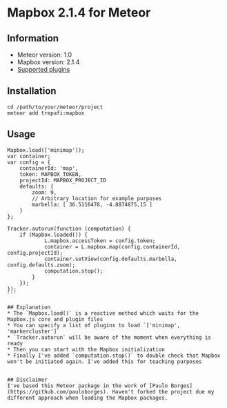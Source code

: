 # Mapbox 2.1.4 for Meteor 

## Information
* Meteor version: 1.0
* Mapbox version: 2.1.4
* [Supported plugins](https://www.mapbox.com/mapbox.js/plugins/)

## Installation
````
cd /path/to/your/meteor/project
meteor add trepafi:mapbox
````

## Usage
````
Mapbox.load(['minimap']);
var container;
var config = {
	containerId: 'map',
	token: MAPBOX_TOKEN,
	projectId: MAPBOX_PROJECT_ID
	defaults: {
		zoom: 9,
		// Arbitrary location for example purposes
		marbella: [ 36.5116478, -4.8874875,15 ]
	}
};

Tracker.autorun(function (computation) {
	if (Mapbox.loaded()) {
			L.mapbox.accessToken = config.token;
			container = L.mapbox.map(config.containerId, config.projectId);
			container.setView(config.defaults.marbella, config.defaults.zoom);
			computation.stop();
		}
	});
});
```

## Explanation
* The `Mapbox.load()` is a reactive method which waits for the Mapbox.js core and plugin files
* You can specify a list of plugins to load `['minimap', 'markercluster']`
* `Tracker.autorun` will be aware of the moment when everything is ready
* Then you can start with the Mapbox initialization
* Finally I've added `computation.stop()` to double check that Mapbox won't be initiated again. I've added this for teaching purposes


## Disclaimer
I've based this Meteor package in the work of [Paulo Borges](https://github.com/pauloborges). Haven't forked the project due my different approach when loading the Mapbox packages.
